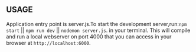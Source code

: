 ## USAGE
Application entry point is server.js.To start the development server,run:`npm start` || `npm run dev` || `nodemon server.js`. in your terminal. This will compile and run a local webserver on port 4000 that you can access in your browser at `http://localhost:6000`.
